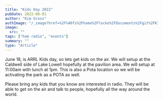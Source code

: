 ```yaml
---
title: "Kids Day 2022"
pubDate: 2022-06-01
author: "Kim Gross"
authImage: "/_image?href=%2F%40fs%2Fhome%2Flocke%2FDocuments%2Fgit%2FK7SWI%2Fsrc%2Fassets%2Fteam%2FKI03.png%3ForigWidth%3D447%26origHeight%3D411%26origFormat%3Dpng&w=447&h=411&f=webp"
image:
  src: ""
tags: ["ham radio", "events"]
summary: ""
type: "Article"
---
```


June 18, is ARRL Kids day, so lets get kids on the air. We will setup at the Caldwell side of Lake Lowell hopefully at the pavilion area. We will setup at 11:00am with lunch at 1pm. This is also a Pota location so we will be activating the park as a POTA as well.

Please bring any kids that you know are interested in radio. They will be able to get on the air and talk to people, hopefully all the way around the world.

